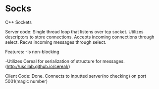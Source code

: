 # Socks
C++ Sockets

Server code:
Single thread loop that listens over tcp socket.
Utilizes descriptors to store connections.
Accepts incoming connections through select.
Recvs incoming messages through select.

Features:
-Is non-blocking    

-Utilizes Cereal for serialization of structure for messages. (http://uscilab.github.io/cereal/)


Client Code:
Done. Connects to inputted server(no checking) on port 5001(magic number)



